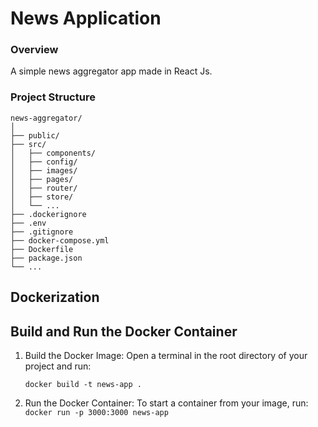 # News Application 

### Overview

A simple news aggregator app made in React Js.

### Project Structure
```
news-aggregator/
│
├── public/
├── src/
│   ├── components/
│   ├── config/
│   ├── images/
│   ├── pages/
│   ├── router/
│   ├── store/
│   └── ...
├── .dockerignore
├── .env
├── .gitignore
├── docker-compose.yml
├── Dockerfile
├── package.json
└── ...
```

## Dockerization

## Build and Run the Docker Container
1. Build the Docker Image: Open a terminal in the root directory of your project and run:

	`docker build -t news-app .`

2. Run the Docker Container: To start a container from your image, run:
	`docker run -p 3000:3000 news-app`
